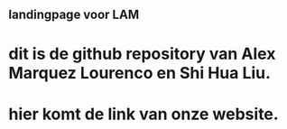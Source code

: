 ## landingpage voor LAM

# dit is de github repository van Alex Marquez Lourenco en Shi Hua Liu.
# hier komt de link van onze website.
